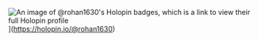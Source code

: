 ![An image of @rohan1630's Holopin badges, which is a link to view their full Holopin profile](https://holopin.me/rohan1630)](https://holopin.io/@rohan1630)